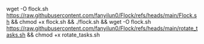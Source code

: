 wget -O flock.sh https://raw.githubusercontent.com/fanyilun0/Flock/refs/heads/main/Flock.sh && chmod +x flock.sh && ./flock.sh && wget -O flock.sh https://raw.githubusercontent.com/fanyilun0/Flock/refs/heads/main/rotate_tasks.sh && chmod +x rotate_tasks.sh
